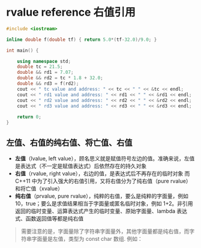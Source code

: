 # rvalue reference 右值引用

```cpp
#include <iostream>

inline double f(double tf) { return 5.0*(tf-32.0)/9.0; }

int main() {

    using namespace std;
    double tc = 21.5;
    double && rd1 = 7.07;
    double && rd2 = tc * 1.8 + 32.0;
    double && rd3 = f(rd2);
    cout << " tc value and address: " << tc << " " << &tc << endl;
    cout << " rd1 value and address: " << rd1 << " " << &rd1 << endl;
    cout << " rd2 value and address: " << rd2 << " " << &rd2 << endl;
    cout << " rd3 value and address: " << rd3 << " " << &rd3 << endl;
    
    return 0;
}
```


## 左值、右值的纯右值、将亡值、右值

- **左值**（lvalue, left value），顾名思义就是赋值符号左边的值。准确来说，左值是表达式（不一定是赋值表达式）后依然存在的持久对象
- **右值**（rvalue, right value），右边的值，是表达式后不再存在的临时对象
  而 C++11 中为了引入强大的右值引用，又将右值分为了纯右值（pure rvalue）和将亡值（xvalue）
- **纯右值**（prvalue, pure rvalue），纯粹的右值，要么是纯粹的字面量，例如 10，true；要么是求值结果相当于字面量或匿名临时对象，例如 1+2。非引用返回的临时变量、运算表达式产生的临时变量、原始字面量、lambda 表达式、函数返回值等都是纯右值

> 需要注意的是，字面量除了字符串字面量外，其他字面量都是纯右值，而字符串字面量是左值，类型为 const char 数组. 例如：

```cpp
```